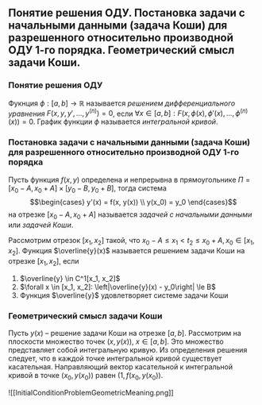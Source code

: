 ## Понятие решения ОДУ. Постановка задачи с начальными данными (задача Коши) для разрешенного относительно производной ОДУ 1-го порядка. Геометрический смысл задачи Коши.

### Понятие решения ОДУ

Фукнция $\phi: [a, b] \rightarrow \mathbb{R}$ называется *решением дифференциального уравнения* $F(x, y, y', \dots, y^{(n)}) = 0$, если $\forall x \in [a, b]: F(x, \phi(x), \phi'(x), \dots, \phi^{(n)}(x)) = 0$. График функции $\phi$ называется *интегральной кривой*.

### Постановка задачи с начальными данными (задача Коши) для разрешенного относительно производной ОДУ 1-го порядка

Пусть функция $f(x, y)$ определена и непрерывна в прямоугольнике $\Pi = [x_0 - A, x_0 + A] \times [y_0 - B, y_0 + B]$, тогда система $$\begin{cases}
	y'(x) = f(x, y(x)) \\
	y(x_0) = y_0
\end{cases}$$на отрезке $[x_0 - A, x_0 + A]$ называется *задачей с начальными данными* или *задачей Коши*.

Рассмотрим отрезок $[x_1, x_2]$ такой, что $x_0 - A \le x_1 < t_2 \le x_0 + A, x_0 \in [x_1, x_2]$. Функция $\overline{y}(x)$ называется решением задачи Коши на отрезке $[x_1, x_2]$, если

1. $\overline{y} \in C^1[x_1, x_2]$
2. $\forall x \in [x_1, x_2]: \left|\overline{y}(x) - y_0\right| \le B$
3. Функция $\overline{y}$ удовлетворяет системе задачи Коши

### Геометрический смысл задачи Коши

Пусть $y(x)$ – решение задачи Коши на отрезке $[a, b]$. Рассмотрим на плоскости множество точек $(x, y(x)), \: x \in [a, b]$. Это множество представляет собой интегральную кривую. Из определения решения следует, что в каждой точке интегральной кривой существует касательная. Направляющий вектор касательной к интегральной кривой в точке $(x_0, y(x_0))$ равен $(1, f(x_0, y(x_0))$.

![[InitialConditionProblemGeometricMeaning.png]]